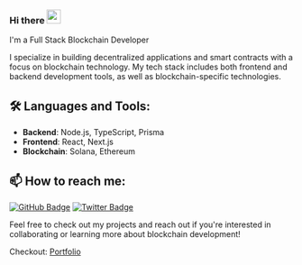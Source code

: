 ### Hi there <img src="https://media.giphy.com/media/hvRJCLFzcasrR4ia7z/giphy.gif" width="25px" height="25px">

I'm a Full Stack Blockchain Developer

I specialize in building decentralized applications and smart contracts with a focus on blockchain technology. My tech stack includes both frontend and backend development tools, as well as blockchain-specific technologies.

## 🛠️ Languages and Tools:

- **Backend**: Node.js, TypeScript, Prisma
- **Frontend**: React, Next.js
- **Blockchain**: Solana, Ethereum

## 📫 How to reach me:

[![GitHub Badge](https://img.shields.io/badge/GitHub-KrishAnand-181717?style=for-the-badge&logo=github)](https://github.com/Official-Krish)
[![Twitter Badge](https://img.shields.io/badge/Twitter-@KrishAnand-1DA1F2?style=for-the-badge&logo=twitter)](https://x.com/KrishAnand0103)

Feel free to check out my projects and reach out if you're interested in collaborating or learning more about blockchain development!

Checkout: [Portfolio](https://krishdev.xyz/)
